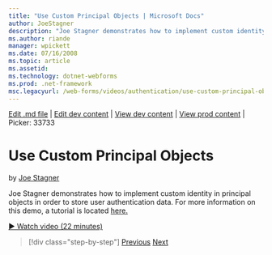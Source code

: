 ```yaml
---
title: "Use Custom Principal Objects | Microsoft Docs"
author: JoeStagner
description: "Joe Stagner demonstrates how to implement custom identity in principal objects in order to store user authentication data. For more information on this demo,..."
ms.author: riande
manager: wpickett
ms.date: 07/16/2008
ms.topic: article
ms.assetid: 
ms.technology: dotnet-webforms
ms.prod: .net-framework
msc.legacyurl: /web-forms/videos/authentication/use-custom-principal-objects
---
```

[Edit .md file](C:\Projects\msc\dev\Msc.Www\Web.ASP\App_Data\github\web-forms\videos\authentication\use-custom-principal-objects.md) | [Edit dev content](http://www.aspdev.net/umbraco#/content/content/edit/26776) | [View dev content](http://docs.aspdev.net/tutorials/web-forms/videos/authentication/use-custom-principal-objects.html) | [View prod content](http://www.asp.net/web-forms/videos/authentication/use-custom-principal-objects) | Picker: 33733

Use Custom Principal Objects
====================
by [Joe Stagner](https://github.com/JoeStagner)

Joe Stagner demonstrates how to implement custom identity in principal objects in order to store user authentication data. For more information on this demo, a tutorial is located [here.](../../overview/older-versions-security/introduction/forms-authentication-configuration-and-advanced-topics-vb.md)

[&#9654; Watch video (22 minutes)](https://channel9.msdn.com/Blogs/ASP-NET-Site-Videos/use-custom-principal-objects)

>[!div class="step-by-step"] [Previous](add-custom-data-to-the-authentication-method.md) [Next](understanding-aspnet-memberships.md)